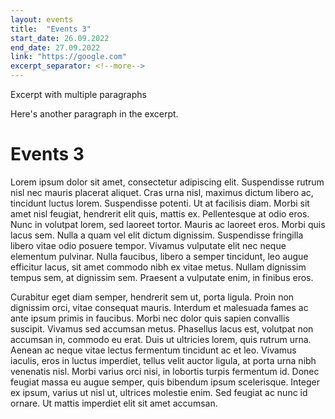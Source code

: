 ```yaml
---
layout: events
title:  "Events 3"
start_date: 26.09.2022
end_date: 27.09.2022
link: "https://google.com"
excerpt_separator: <!--more-->
---
```


Excerpt with multiple paragraphs

Here's another paragraph in the excerpt.
<!--more-->

# Events 3

 Lorem ipsum dolor sit amet, consectetur adipiscing elit. Suspendisse rutrum nisl nec mauris placerat aliquet. Cras urna nisl, maximus dictum libero ac, tincidunt luctus lorem. Suspendisse potenti. Ut at facilisis diam. Morbi sit amet nisl feugiat, hendrerit elit quis, mattis ex. Pellentesque at odio eros. Nunc in volutpat lorem, sed laoreet tortor. Mauris ac laoreet eros. Morbi quis lacus sem. Nulla a quam vel elit dictum dignissim. Suspendisse fringilla libero vitae odio posuere tempor. Vivamus vulputate elit nec neque elementum pulvinar. Nulla faucibus, libero a semper tincidunt, leo augue efficitur lacus, sit amet commodo nibh ex vitae metus. Nullam dignissim tempus sem, at dignissim sem. Praesent a vulputate enim, in finibus eros.

Curabitur eget diam semper, hendrerit sem ut, porta ligula. Proin non dignissim orci, vitae consequat mauris. Interdum et malesuada fames ac ante ipsum primis in faucibus. Morbi nec dolor quis sapien convallis suscipit. Vivamus sed accumsan metus. Phasellus lacus est, volutpat non accumsan in, commodo eu erat. Duis ut ultricies lorem, quis rutrum urna. Aenean ac neque vitae lectus fermentum tincidunt ac et leo. Vivamus iaculis, eros in luctus imperdiet, tellus velit auctor ligula, at porta urna nibh venenatis nisl. Morbi varius orci nisi, in lobortis turpis fermentum id. Donec feugiat massa eu augue semper, quis bibendum ipsum scelerisque. Integer ex ipsum, varius ut nisl ut, ultrices molestie enim. Sed feugiat ac nunc id ornare. Ut mattis imperdiet elit sit amet accumsan. 